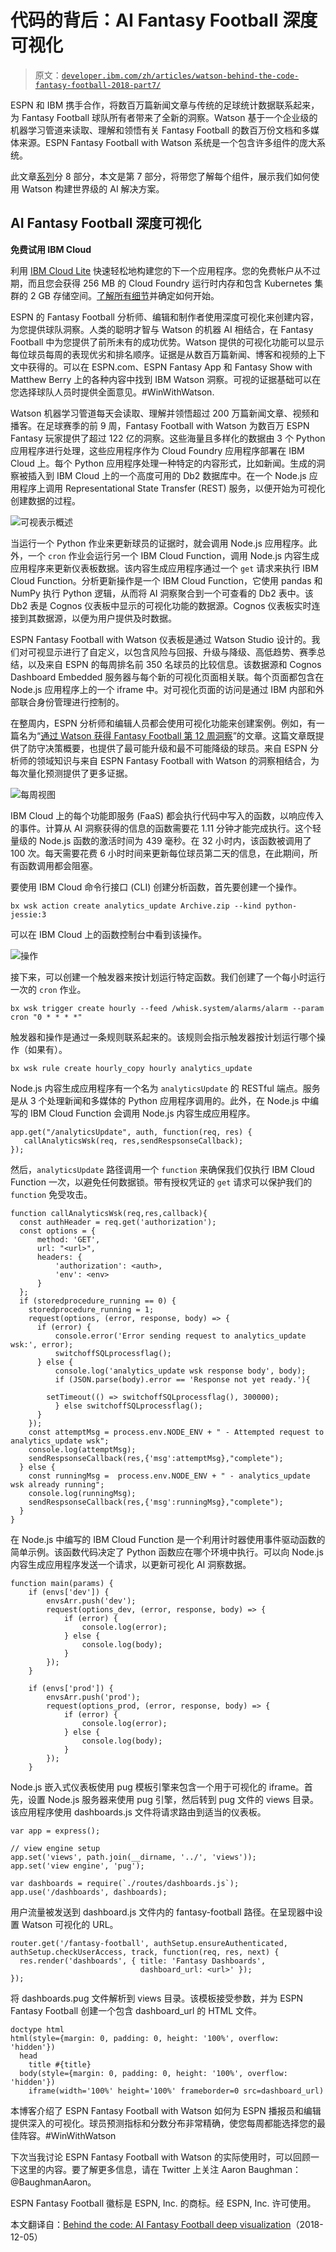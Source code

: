 # 代码的背后：AI Fantasy Football 深度可视化

> 原文：[`developer.ibm.com/zh/articles/watson-behind-the-code-fantasy-football-2018-part7/`](https://developer.ibm.com/zh/articles/watson-behind-the-code-fantasy-football-2018-part7/)

ESPN 和 IBM 携手合作，将数百万篇新闻文章与传统的足球统计数据联系起来，为 Fantasy Football 球队所有者带来了全新的洞察。Watson 基于一个企业级的机器学习管道来读取、理解和领悟有关 Fantasy Football 的数百万份文档和多媒体来源。ESPN Fantasy Football with Watson 系统是一个包含许多组件的庞大系统。

此文章[系列](https://developer.ibm.com/zh/series/watson-behind-the-code-fantasy-football-2018/)分 8 部分，本文是第 7 部分，将带您了解每个组件，展示我们如何使用 Watson 构建世界级的 AI 解决方案。

## AI Fantasy Football 深度可视化

**免费试用 IBM Cloud**

利用 [IBM Cloud Lite](https://cocl.us/IBM_CLOUD_GCG) 快速轻松地构建您的下一个应用程序。您的免费帐户从不过期，而且您会获得 256 MB 的 Cloud Foundry 运行时内存和包含 Kubernetes 集群的 2 GB 存储空间。[了解所有细节](https://www.ibm.com/cloud/blog/announcements/introducing-ibm-cloud-lite-account-2)并确定如何开始。

ESPN 的 Fantasy Football 分析师、编辑和制作者使用深度可视化来创建内容，为您提供球队洞察。人类的聪明才智与 Watson 的机器 AI 相结合，在 Fantasy Football 中为您提供了前所未有的成功优势。Watson 提供的可视化功能可以显示每位球员每周的表现优劣和排名顺序。证据是从数百万篇新闻、博客和视频的上下文中获得的。可以在 ESPN.com、ESPN Fantasy App 和 Fantasy Show with Matthew Berry 上的各种内容中找到 IBM Watson 洞察。可视的证据基础可以在您选择球队人员时提供全面意见。#WinWithWatson.

Watson 机器学习管道每天会读取、理解并领悟超过 200 万篇新闻文章、视频和播客。在足球赛季的前 9 周，Fantasy Football with Watson 为数百万 ESPN Fantasy 玩家提供了超过 122 亿的洞察。这些海量且多样化的数据由 3 个 Python 应用程序进行处理，这些应用程序作为 Cloud Foundry 应用程序部署在 IBM Cloud 上。每个 Python 应用程序处理一种特定的内容形式，比如新闻。生成的洞察被插入到 IBM Cloud 上的一个高度可用的 Db2 数据库中。在一个 Node.js 应用程序上调用 Representational State Transfer (REST) 服务，以便开始为可视化创建数据的过程。

![可视表示概述](img/8f2ee54405d331b4622fe8bcea663f97.png)

当运行一个 Python 作业来更新球员的证据时，就会调用 Node.js 应用程序。此外，一个 `cron` 作业会运行另一个 IBM Cloud Function，调用 Node.js 内容生成应用程序来更新仪表板数据。该内容生成应用程序通过一个 `get` 请求来执行 IBM Cloud Function。分析更新操作是一个 IBM Cloud Function，它使用 pandas 和 NumPy 执行 Python 逻辑，从而将 AI 洞察聚合到一个可查看的 Db2 表中。该 Db2 表是 Cognos 仪表板中显示的可视化功能的数据源。Cognos 仪表板实时连接到其数据源，以便为用户提供及时数据。

ESPN Fantasy Football with Watson 仪表板是通过 Watson Studio 设计的。我们对可视显示进行了自定义，以包含风险与回报、升级与降级、高低趋势、赛季总结，以及来自 ESPN 的每周排名前 350 名球员的比较信息。该数据源和 Cognos Dashboard Embedded 服务器与每个新的可视化页面相关联。每个页面都包含在 Node.js 应用程序上的一个 iframe 中。对可视化页面的访问是通过 IBM 内部和外部联合身份管理进行控制的。

在整周内，ESPN 分析师和编辑人员都会使用可视化功能来创建案例。例如，有一篇名为“[通过 Watson 获得 Fantasy Football 第 12 周洞察](http://www.espn.com/fantasy/football/story/_/page/insights112318/fantasy-football-fantasy-insights-watson-week-12)”的文章。这篇文章既提供了防守决策概要，也提供了最可能升级和最不可能降级的球员。来自 ESPN 分析师的领域知识与来自 ESPN Fantasy Football with Watson 的洞察相结合，为每次量化预测提供了更多证据。

![每周视图](img/874d2d0722c06a7a0e074115e4890532.png)

IBM Cloud 上的每个功能即服务 (FaaS) 都会执行代码中写入的函数，以响应传入的事件。计算从 AI 洞察获得的信息的函数需要花 1.11 分钟才能完成执行。这个轻量级的 Node.js 函数的激活时间为 439 毫秒。在 32 小时内，该函数被调用了 100 次。每天需要花费 6 小时时间来更新每位球员第二天的信息，在此期间，所有函数调用都会阻塞。

要使用 IBM Cloud 命令行接口 (CLI) 创建分析函数，首先要创建一个操作。

```
bx wsk action create analytics_update Archive.zip --kind python-jessie:3 
```

可以在 IBM Cloud 上的函数控制台中看到该操作。

![操作](img/6280be091ea220196aee464733f26775.png)

接下来，可以创建一个触发器来按计划运行特定函数。我们创建了一个每小时运行一次的 `cron` 作业。

```
bx wsk trigger create hourly --feed /whisk.system/alarms/alarm --param cron "0 * * * *" 
```

触发器和操作是通过一条规则联系起来的。该规则会指示触发器按计划运行哪个操作（如果有）。

```
bx wsk rule create hourly_copy hourly analytics_update 
```

Node.js 内容生成应用程序有一个名为 `analyticsUpdate` 的 RESTful 端点。服务是从 3 个处理新闻和多媒体的 Python 应用程序调用的。此外，在 Node.js 中编写的 IBM Cloud Function 会调用 Node.js 内容生成应用程序。

```
app.get("/analyticsUpdate", auth, function(req, res) {
   callAnalyticsWsk(req, res,sendRespsonseCallback);
}); 
```

然后，`analyticsUpdate` 路径调用一个 `function` 来确保我们仅执行 IBM Cloud Function 一次，以避免任何数据锁。带有授权凭证的 `get` 请求可以保护我们的 `function` 免受攻击。

```
function callAnalyticsWsk(req,res,callback){
  const authHeader = req.get('authorization');
  const options = {
      method: 'GET',
      url: "<url>",
      headers: {
          'authorization': <auth>,
          'env': <env>
      }
  };
  if (storedprocedure_running == 0) {
    storedprocedure_running = 1;
    request(options, (error, response, body) => {
      if (error) {
          console.error('Error sending request to analytics_update wsk:', error);
          switchoffSQLprocessflag();
      } else {
          console.log('analytics_update wsk response body', body);
          if (JSON.parse(body).error == 'Response not yet ready.'){

        setTimeout(() => switchoffSQLprocessflag(), 300000);
          } else switchoffSQLprocessflag();
      }
    });
    const attemptMsg = process.env.NODE_ENV + " - Attempted request to analytics_update wsk";
    console.log(attemptMsg);
    sendRespsonseCallback(res,{'msg':attemptMsg},"complete");
  } else {
    const runningMsg =  process.env.NODE_ENV + " - analytics_update wsk already running";
    console.log(runningMsg);
    sendRespsonseCallback(res,{'msg':runningMsg},"complete");
  }
} 
```

在 Node.js 中编写的 IBM Cloud Function 是一个利用计时器使用事件驱动函数的简单示例。该函数代码决定了 Python 函数应在哪个环境中执行。可以向 Node.js 内容生成应用程序发送一个请求，以更新可视化 AI 洞察数据。

```
function main(params) {
    if (envs['dev']) {
        envsArr.push('dev');
        request(options_dev, (error, response, body) => {
            if (error) {
                console.log(error);
            } else {
                console.log(body);
            }
        });
    }

    if (envs['prod']) {
        envsArr.push('prod');
        request(options_prod, (error, response, body) => {
            if (error) {
                console.log(error);
            } else {
                console.log(body);
            }
        });
    } 
```

Node.js 嵌入式仪表板使用 pug 模板引擎来包含一个用于可视化的 iframe。首先，设置 Node.js 服务器来使用 pug 引擎，然后转到 pug 文件的 views 目录。该应用程序使用 dashboards.js 文件将请求路由到适当的仪表板。

```
var app = express();

// view engine setup
app.set('views', path.join(__dirname, '../', 'views'));
app.set('view engine', 'pug');

var dashboards = require(`./routes/dashboards.js`);
app.use('/dashboards', dashboards); 
```

用户流量被发送到 dashboard.js 文件内的 fantasy-football 路径。在呈现器中设置 Watson 可视化的 URL。

```
router.get('/fantasy-football', authSetup.ensureAuthenticated, authSetup.checkUserAccess, track, function(req, res, next) {
  res.render('dashboards', { title: 'Fantasy Dashboards',
                             dashboard_url: <url>' });
}); 
```

将 dashboards.pug 文件解析到 views 目录。该模板接受参数，并为 ESPN Fantasy Football 创建一个包含 dashboard_url 的 HTML 文件。

```
doctype html
html(style={margin: 0, padding: 0, height: '100%', overflow: 'hidden'})
  head
    title #{title}
  body(style={margin: 0, padding: 0, height: '100%', overflow: 'hidden'})
    iframe(width='100%' height='100%' frameborder=0 src=dashboard_url) 
```

本博客介绍了 ESPN Fantasy Football with Watson 如何为 ESPN 播报员和编辑提供深入的可视化。球员预测指标和分数分布非常精确，使您每周都能选择您的最佳阵容。#WinWithWatson

下次当我讨论 ESPN Fantasy Football with Watson 的实际使用时，可以回顾一下这里的内容。要了解更多信息，请在 Twitter 上关注 Aaron Baughman：@BaughmanAaron。

ESPN Fantasy Football 徽标是 ESPN, Inc. 的商标。经 ESPN, Inc. 许可使用。

本文翻译自：[Behind the code: AI Fantasy Football deep visualization](https://developer.ibm.com/articles/watson-behind-the-code-fantasy-football-2018-part7/)（2018-12-05）